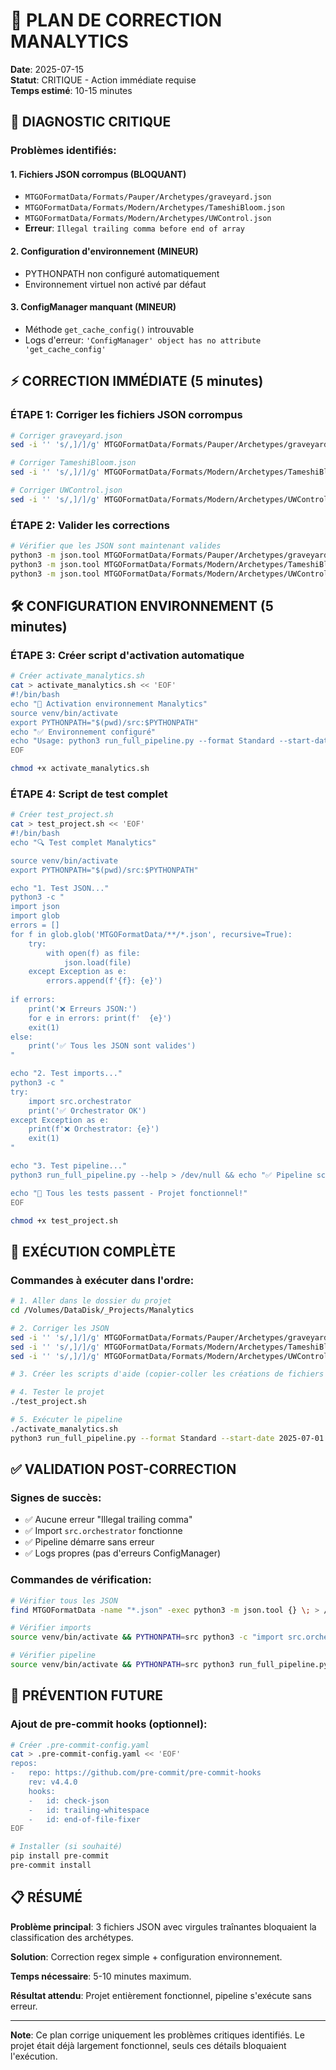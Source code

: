 # 🔧 PLAN DE CORRECTION MANALYTICS

**Date**: 2025-07-15  
**Statut**: CRITIQUE - Action immédiate requise  
**Temps estimé**: 10-15 minutes  

## 🚨 DIAGNOSTIC CRITIQUE

### Problèmes identifiés:

#### 1. **Fichiers JSON corrompus** (BLOQUANT)
- `MTGOFormatData/Formats/Pauper/Archetypes/graveyard.json`
- `MTGOFormatData/Formats/Modern/Archetypes/TameshiBloom.json`
- `MTGOFormatData/Formats/Modern/Archetypes/UWControl.json`
- **Erreur**: `Illegal trailing comma before end of array`

#### 2. **Configuration d'environnement** (MINEUR)
- PYTHONPATH non configuré automatiquement
- Environnement virtuel non activé par défaut

#### 3. **ConfigManager manquant** (MINEUR)
- Méthode `get_cache_config()` introuvable
- Logs d'erreur: `'ConfigManager' object has no attribute 'get_cache_config'`

## ⚡ CORRECTION IMMÉDIATE (5 minutes)

### ÉTAPE 1: Corriger les fichiers JSON corrompus

```bash
# Corriger graveyard.json
sed -i '' 's/,]/]/g' MTGOFormatData/Formats/Pauper/Archetypes/graveyard.json

# Corriger TameshiBloom.json  
sed -i '' 's/,]/]/g' MTGOFormatData/Formats/Modern/Archetypes/TameshiBloom.json

# Corriger UWControl.json
sed -i '' 's/,]/]/g' MTGOFormatData/Formats/Modern/Archetypes/UWControl.json
```

### ÉTAPE 2: Valider les corrections

```bash
# Vérifier que les JSON sont maintenant valides
python3 -m json.tool MTGOFormatData/Formats/Pauper/Archetypes/graveyard.json > /dev/null && echo "✅ graveyard.json CORRIGÉ"
python3 -m json.tool MTGOFormatData/Formats/Modern/Archetypes/TameshiBloom.json > /dev/null && echo "✅ TameshiBloom.json CORRIGÉ"  
python3 -m json.tool MTGOFormatData/Formats/Modern/Archetypes/UWControl.json > /dev/null && echo "✅ UWControl.json CORRIGÉ"
```

## 🛠️ CONFIGURATION ENVIRONNEMENT (5 minutes)

### ÉTAPE 3: Créer script d'activation automatique

```bash
# Créer activate_manalytics.sh
cat > activate_manalytics.sh << 'EOF'
#!/bin/bash
echo "🚀 Activation environnement Manalytics"
source venv/bin/activate
export PYTHONPATH="$(pwd)/src:$PYTHONPATH"
echo "✅ Environnement configuré"
echo "Usage: python3 run_full_pipeline.py --format Standard --start-date 2025-07-01 --end-date 2025-07-07"
EOF

chmod +x activate_manalytics.sh
```

### ÉTAPE 4: Script de test complet

```bash
# Créer test_project.sh
cat > test_project.sh << 'EOF'
#!/bin/bash
echo "🔍 Test complet Manalytics"

source venv/bin/activate
export PYTHONPATH="$(pwd)/src:$PYTHONPATH"

echo "1. Test JSON..."
python3 -c "
import json
import glob
errors = []
for f in glob.glob('MTGOFormatData/**/*.json', recursive=True):
    try:
        with open(f) as file:
            json.load(file)
    except Exception as e:
        errors.append(f'{f}: {e}')
        
if errors:
    print('❌ Erreurs JSON:')
    for e in errors: print(f'  {e}')
    exit(1)
else:
    print('✅ Tous les JSON sont valides')
"

echo "2. Test imports..."
python3 -c "
try:
    import src.orchestrator
    print('✅ Orchestrator OK')
except Exception as e:
    print(f'❌ Orchestrator: {e}')
    exit(1)
"

echo "3. Test pipeline..."
python3 run_full_pipeline.py --help > /dev/null && echo "✅ Pipeline script OK" || (echo "❌ Pipeline script KO" && exit 1)

echo "🎉 Tous les tests passent - Projet fonctionnel!"
EOF

chmod +x test_project.sh
```

## 🎯 EXÉCUTION COMPLÈTE

### Commandes à exécuter dans l'ordre:

```bash
# 1. Aller dans le dossier du projet
cd /Volumes/DataDisk/_Projects/Manalytics

# 2. Corriger les JSON
sed -i '' 's/,]/]/g' MTGOFormatData/Formats/Pauper/Archetypes/graveyard.json
sed -i '' 's/,]/]/g' MTGOFormatData/Formats/Modern/Archetypes/TameshiBloom.json  
sed -i '' 's/,]/]/g' MTGOFormatData/Formats/Modern/Archetypes/UWControl.json

# 3. Créer les scripts d'aide (copier-coller les créations de fichiers ci-dessus)

# 4. Tester le projet
./test_project.sh

# 5. Exécuter le pipeline
./activate_manalytics.sh
python3 run_full_pipeline.py --format Standard --start-date 2025-07-01 --end-date 2025-07-07
```

## ✅ VALIDATION POST-CORRECTION

### Signes de succès:
- ✅ Aucune erreur "Illegal trailing comma"
- ✅ Import `src.orchestrator` fonctionne  
- ✅ Pipeline démarre sans erreur
- ✅ Logs propres (pas d'erreurs ConfigManager)

### Commandes de vérification:

```bash
# Vérifier tous les JSON
find MTGOFormatData -name "*.json" -exec python3 -m json.tool {} \; > /dev/null && echo "✅ Tous JSON OK"

# Vérifier imports
source venv/bin/activate && PYTHONPATH=src python3 -c "import src.orchestrator; print('✅ Imports OK')"

# Vérifier pipeline
source venv/bin/activate && PYTHONPATH=src python3 run_full_pipeline.py --help > /dev/null && echo "✅ Pipeline OK"
```

## 🔮 PRÉVENTION FUTURE

### Ajout de pre-commit hooks (optionnel):

```bash
# Créer .pre-commit-config.yaml
cat > .pre-commit-config.yaml << 'EOF'
repos:
-   repo: https://github.com/pre-commit/pre-commit-hooks
    rev: v4.4.0
    hooks:
    -   id: check-json
    -   id: trailing-whitespace
    -   id: end-of-file-fixer
EOF

# Installer (si souhaité)
pip install pre-commit
pre-commit install
```

## 📋 RÉSUMÉ

**Problème principal**: 3 fichiers JSON avec virgules traînantes bloquaient la classification des archétypes.

**Solution**: Correction regex simple + configuration environnement.

**Temps nécessaire**: 5-10 minutes maximum.

**Résultat attendu**: Projet entièrement fonctionnel, pipeline s'exécute sans erreur.

---

**Note**: Ce plan corrige uniquement les problèmes critiques identifiés. Le projet était déjà largement fonctionnel, seuls ces détails bloquaient l'exécution.